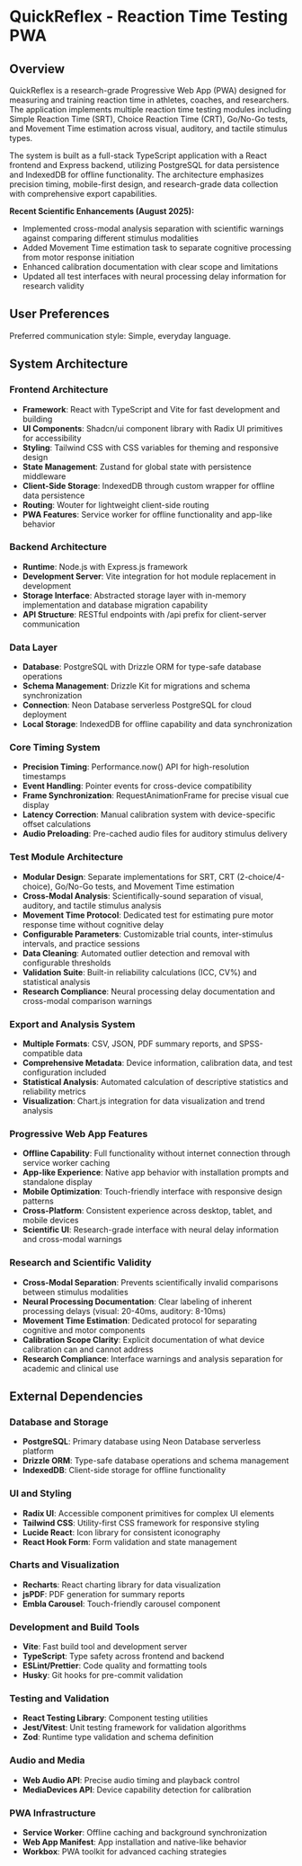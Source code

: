 # QuickReflex - Reaction Time Testing PWA

## Overview

QuickReflex is a research-grade Progressive Web App (PWA) designed for measuring and training reaction time in athletes, coaches, and researchers. The application implements multiple reaction time testing modules including Simple Reaction Time (SRT), Choice Reaction Time (CRT), Go/No-Go tests, and Movement Time estimation across visual, auditory, and tactile stimulus types.

The system is built as a full-stack TypeScript application with a React frontend and Express backend, utilizing PostgreSQL for data persistence and IndexedDB for offline functionality. The architecture emphasizes precision timing, mobile-first design, and research-grade data collection with comprehensive export capabilities.

**Recent Scientific Enhancements (August 2025):**
- Implemented cross-modal analysis separation with scientific warnings against comparing different stimulus modalities
- Added Movement Time estimation task to separate cognitive processing from motor response initiation
- Enhanced calibration documentation with clear scope and limitations
- Updated all test interfaces with neural processing delay information for research validity

## User Preferences

Preferred communication style: Simple, everyday language.

## System Architecture

### Frontend Architecture
- **Framework**: React with TypeScript and Vite for fast development and building
- **UI Components**: Shadcn/ui component library with Radix UI primitives for accessibility
- **Styling**: Tailwind CSS with CSS variables for theming and responsive design
- **State Management**: Zustand for global state with persistence middleware
- **Client-Side Storage**: IndexedDB through custom wrapper for offline data persistence
- **Routing**: Wouter for lightweight client-side routing
- **PWA Features**: Service worker for offline functionality and app-like behavior

### Backend Architecture
- **Runtime**: Node.js with Express.js framework
- **Development Server**: Vite integration for hot module replacement in development
- **Storage Interface**: Abstracted storage layer with in-memory implementation and database migration capability
- **API Structure**: RESTful endpoints with /api prefix for client-server communication

### Data Layer
- **Database**: PostgreSQL with Drizzle ORM for type-safe database operations
- **Schema Management**: Drizzle Kit for migrations and schema synchronization
- **Connection**: Neon Database serverless PostgreSQL for cloud deployment
- **Local Storage**: IndexedDB for offline capability and data synchronization

### Core Timing System
- **Precision Timing**: Performance.now() API for high-resolution timestamps
- **Event Handling**: Pointer events for cross-device compatibility
- **Frame Synchronization**: RequestAnimationFrame for precise visual cue display
- **Latency Correction**: Manual calibration system with device-specific offset calculations
- **Audio Preloading**: Pre-cached audio files for auditory stimulus delivery

### Test Module Architecture
- **Modular Design**: Separate implementations for SRT, CRT (2-choice/4-choice), Go/No-Go tests, and Movement Time estimation
- **Cross-Modal Analysis**: Scientifically-sound separation of visual, auditory, and tactile stimulus analysis
- **Movement Time Protocol**: Dedicated test for estimating pure motor response time without cognitive delay
- **Configurable Parameters**: Customizable trial counts, inter-stimulus intervals, and practice sessions
- **Data Cleaning**: Automated outlier detection and removal with configurable thresholds
- **Validation Suite**: Built-in reliability calculations (ICC, CV%) and statistical analysis
- **Research Compliance**: Neural processing delay documentation and cross-modal comparison warnings

### Export and Analysis System
- **Multiple Formats**: CSV, JSON, PDF summary reports, and SPSS-compatible data
- **Comprehensive Metadata**: Device information, calibration data, and test configuration included
- **Statistical Analysis**: Automated calculation of descriptive statistics and reliability metrics
- **Visualization**: Chart.js integration for data visualization and trend analysis

### Progressive Web App Features
- **Offline Capability**: Full functionality without internet connection through service worker caching
- **App-like Experience**: Native app behavior with installation prompts and standalone display
- **Mobile Optimization**: Touch-friendly interface with responsive design patterns
- **Cross-Platform**: Consistent experience across desktop, tablet, and mobile devices
- **Scientific UI**: Research-grade interface with neural delay information and cross-modal warnings

### Research and Scientific Validity
- **Cross-Modal Separation**: Prevents scientifically invalid comparisons between stimulus modalities
- **Neural Processing Documentation**: Clear labeling of inherent processing delays (visual: 20-40ms, auditory: 8-10ms)
- **Movement Time Estimation**: Dedicated protocol for separating cognitive and motor components
- **Calibration Scope Clarity**: Explicit documentation of what device calibration can and cannot address
- **Research Compliance**: Interface warnings and analysis separation for academic and clinical use

## External Dependencies

### Database and Storage
- **PostgreSQL**: Primary database using Neon Database serverless platform
- **Drizzle ORM**: Type-safe database operations and schema management
- **IndexedDB**: Client-side storage for offline functionality

### UI and Styling
- **Radix UI**: Accessible component primitives for complex UI elements
- **Tailwind CSS**: Utility-first CSS framework for responsive styling
- **Lucide React**: Icon library for consistent iconography
- **React Hook Form**: Form validation and state management

### Charts and Visualization
- **Recharts**: React charting library for data visualization
- **jsPDF**: PDF generation for summary reports
- **Embla Carousel**: Touch-friendly carousel component

### Development and Build Tools
- **Vite**: Fast build tool and development server
- **TypeScript**: Type safety across frontend and backend
- **ESLint/Prettier**: Code quality and formatting tools
- **Husky**: Git hooks for pre-commit validation

### Testing and Validation
- **React Testing Library**: Component testing utilities
- **Jest/Vitest**: Unit testing framework for validation algorithms
- **Zod**: Runtime type validation and schema definition

### Audio and Media
- **Web Audio API**: Precise audio timing and playback control
- **MediaDevices API**: Device capability detection for calibration

### PWA Infrastructure
- **Service Worker**: Offline caching and background synchronization
- **Web App Manifest**: App installation and native-like behavior
- **Workbox**: PWA toolkit for advanced caching strategies